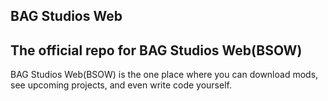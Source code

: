 BAG Studios Web
---
The official repo for BAG Studios Web(BSOW)
---
BAG Studios Web(BSOW) is the one place where you can download mods, see upcoming projects, and even write code yourself.
